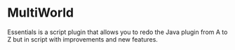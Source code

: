 # MultiWorld
Essentials is a script plugin that allows you to redo the Java plugin from A to Z but in script with improvements and new features.
